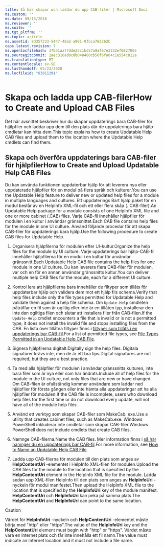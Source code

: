 ```yaml
---
title: Så här skapar och laddar du upp CAB-filer | Microsoft Docs
ms.custom: ''
ms.date: 09/13/2016
ms.reviewer: ''
ms.suite: ''
ms.tgt_pltfrm: ''
ms.topic: article
ms.assetid: 8d35f233-5447-48a2-a961-9fbca763262b
caps.latest.revision: 7
ms.openlocfilehash: 37b31aa77dde23c1bd57a9af67e2232ef0827005
ms.sourcegitcommit: 2aec310ad0c0b048400cb56f6fa64c1e554c812a
ms.translationtype: MT
ms.contentlocale: sv-SE
ms.lasthandoff: 05/23/2020
ms.locfileid: "83811291"
---
```

# <a name="how-to-create-and-upload-cab-files"></a><span data-ttu-id="bef9d-102">Skapa och ladda upp CAB-filer</span><span class="sxs-lookup"><span data-stu-id="bef9d-102">How to Create and Upload CAB Files</span></span>

<span data-ttu-id="bef9d-103">Det här avsnittet beskriver hur du skapar uppdaterings bara CAB-filer för hjälpfiler och laddar upp dem till den plats där de uppdaterings bara hjälp-cmdletar kan hitta dem.</span><span class="sxs-lookup"><span data-stu-id="bef9d-103">This topic explains how to create Updatable Help CAB files and upload them to the location where the Updatable Help cmdlets can find them.</span></span>

## <a name="how-to-create-and-upload-updatable-help-cab-files"></a><span data-ttu-id="bef9d-104">Skapa och överföra uppdaterings bara CAB-filer för hjälpfiler</span><span class="sxs-lookup"><span data-stu-id="bef9d-104">How to Create and Upload Updatable Help CAB Files</span></span>

<span data-ttu-id="bef9d-105">Du kan använda funktionen uppdaterbar hjälp för att leverera nya eller uppdaterade hjälpfiler för en modul på flera språk och kulturer.</span><span class="sxs-lookup"><span data-stu-id="bef9d-105">You can use the Updatable Help feature to deliver new or updated help files for a module in multiple languages and cultures.</span></span> <span data-ttu-id="bef9d-106">Ett uppdaterings Bart hjälp paket för en modul består av en HelpInfo XML-fil och ett eller flera skåp (. CAB-filer).</span><span class="sxs-lookup"><span data-stu-id="bef9d-106">An Updatable Help package for a module consists of one HelpInfo XML file and one or more cabinet (.CAB) files.</span></span> <span data-ttu-id="bef9d-107">Varje CAB-fil innehåller hjälpfiler för modulen i en kultur i användar gränssnittet.</span><span class="sxs-lookup"><span data-stu-id="bef9d-107">Each CAB file contains help files for the module in one UI culture.</span></span> <span data-ttu-id="bef9d-108">Använd följande procedur för att skapa CAB-filer för uppdaterings bara hjälp.</span><span class="sxs-lookup"><span data-stu-id="bef9d-108">Use the following procedure to create CAB files for Updatable Help.</span></span>

1. <span data-ttu-id="bef9d-109">Organisera hjälpfilerna för modulen efter UI-kultur.</span><span class="sxs-lookup"><span data-stu-id="bef9d-109">Organize the help files for the module by UI culture.</span></span> <span data-ttu-id="bef9d-110">Varje uppdaterings bar hjälp-CAB-fil innehåller hjälpfilerna för en modul i en kultur för användar gränssnitt.</span><span class="sxs-lookup"><span data-stu-id="bef9d-110">Each Updatable Help CAB file contains the help files for one module in one UI culture.</span></span> <span data-ttu-id="bef9d-111">Du kan leverera flera CAB-filer för modulen, var och en för en annan användar gränssnitts kultur.</span><span class="sxs-lookup"><span data-stu-id="bef9d-111">You can deliver multiple help CAB files for the module, each for a different UI culture.</span></span>

2. <span data-ttu-id="bef9d-112">Kontrol lera att hjälpfilerna bara innehåller de filtyper som tillåts för uppdaterbar hjälp och validera dem mot ett hjälp fils schema.</span><span class="sxs-lookup"><span data-stu-id="bef9d-112">Verify that help files include only the file types permitted for Updatable Help and validate them against a help file schema.</span></span> <span data-ttu-id="bef9d-113">Om `Update-Help` cmdleten påträffar en fil som är ogiltig eller inte är en tillåten typ, installerar den inte den ogiltiga filen och slutar att installera filer från CAB-filen.</span><span class="sxs-lookup"><span data-stu-id="bef9d-113">If the `Update-Help` cmdlet encounters a file that is invalid or is not a permitted type, it does not install the invalid file and stops installing files from the CAB.</span></span> <span data-ttu-id="bef9d-114">En lista över tillåtna filtyper finns i [filtyper som tillåts i en uppdaterings bar CAB-fil](./file-types-permitted-in-an-updatable-help-cab-file.md).</span><span class="sxs-lookup"><span data-stu-id="bef9d-114">For a list of permitted file types, see [File Types Permitted in an Updatable Help CAB File](./file-types-permitted-in-an-updatable-help-cab-file.md).</span></span>

3. <span data-ttu-id="bef9d-115">Signera hjälpfilerna digitalt.</span><span class="sxs-lookup"><span data-stu-id="bef9d-115">Digitally sign the help files.</span></span> <span data-ttu-id="bef9d-116">Digitala signaturer krävs inte, men de är ett bra tips.</span><span class="sxs-lookup"><span data-stu-id="bef9d-116">Digital signatures are not required, but they are a best practice.</span></span>

4. <span data-ttu-id="bef9d-117">Ta med alla hjälpfiler för modulen i användar gränssnitts kulturen, inte bara filer som är nya eller som har ändrats.</span><span class="sxs-lookup"><span data-stu-id="bef9d-117">Include all of help files for the module in the UI culture, not only files that are new or have changed.</span></span> <span data-ttu-id="bef9d-118">Om CAB-filen är ofullständig kommer användare som laddar ned hjälpfiler för första gången eller inte hämta alla uppdateringar att ha alla hjälpfiler för modulen.</span><span class="sxs-lookup"><span data-stu-id="bef9d-118">If the CAB file is incomplete, users who download help files for the first time or do not download every update, will not have all of the module help files.</span></span>

5. <span data-ttu-id="bef9d-119">Använd ett verktyg som skapar CAB-filer som MakeCab. exe.</span><span class="sxs-lookup"><span data-stu-id="bef9d-119">Use a utility that creates cabinet files, such as MakeCab.exe.</span></span> <span data-ttu-id="bef9d-120">Windows PowerShell inkluderar inte cmdletar som skapar CAB-filer.</span><span class="sxs-lookup"><span data-stu-id="bef9d-120">Windows PowerShell does not include cmdlets that create CAB files.</span></span>

6. <span data-ttu-id="bef9d-121">Namnge CAB-filerna.</span><span class="sxs-lookup"><span data-stu-id="bef9d-121">Name the CAB files.</span></span> <span data-ttu-id="bef9d-122">Mer information finns i [så här namnger du en uppdaterings bar CAB-fil](./how-to-name-an-updatable-help-cab-file.md).</span><span class="sxs-lookup"><span data-stu-id="bef9d-122">For more information, see [How to Name an Updatable Help CAB File](./how-to-name-an-updatable-help-cab-file.md).</span></span>

7. <span data-ttu-id="bef9d-123">Ladda upp CAB-filerna för modulen till den plats som anges av **HelpContentUri** -elementet i HelpInfo XML-filen för modulen.</span><span class="sxs-lookup"><span data-stu-id="bef9d-123">Upload the CAB files for the module to the location that is specified by the **HelpContentUri** element in the HelpInfo XML file for the module.</span></span> <span data-ttu-id="bef9d-124">Ladda sedan upp XML-filen HelpInfo till den plats som anges av **HelpInfoUri** -nyckeln för modul manifestet.</span><span class="sxs-lookup"><span data-stu-id="bef9d-124">Then upload the HelpInfo XML file to the location that is specified by the **HelpInfoUri** key of the module manifest.</span></span> <span data-ttu-id="bef9d-125">**HelpContentUri** och **HelpInfoUri** kan peka på samma plats.</span><span class="sxs-lookup"><span data-stu-id="bef9d-125">The **HelpContentUri** and **HelpInfoUri** can point to the same location.</span></span>

> [!CAUTION]
> <span data-ttu-id="bef9d-126">Värdet för **HelpInfoUri** -nyckeln och **HelpContentUri** -elementet måste börja med "http" eller "https".</span><span class="sxs-lookup"><span data-stu-id="bef9d-126">The value of the **HelpInfoUri** key and the **HelpContentUri** element must begin with "http" or "https".</span></span> <span data-ttu-id="bef9d-127">Värdet måste vara en Internet plats och får inte innehålla ett fil namn.</span><span class="sxs-lookup"><span data-stu-id="bef9d-127">The value must indicate an Internet location and it must not include a file name.</span></span>
